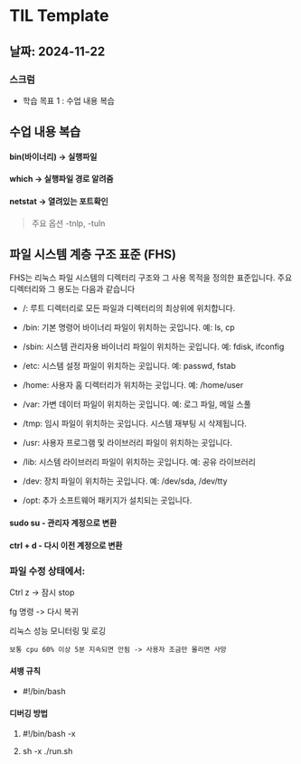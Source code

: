 # TIL Template

## 날짜: 2024-11-22

### 스크럼
- 학습 목표 1 : 수업 내용 복습



## 수업 내용 복습
#### bin(바이너리) -> 실행파일

#### which -> 실행파일 경로 알려줌

#### netstat -> 열려있는 포트확인

> 주요 옵션 -tnlp, -tuln

## 파일 시스템 계층 구조 표준 (FHS)

FHS는 리눅스 파일 시스템의 디렉터리 구조와 그 사용 목적을 정의한 표준입니다. 주요 디렉터리와 그 용도는 다음과 같습니다

- /: 루트 디렉터리로 모든 파일과 디렉터리의 최상위에 위치합니다.

- /bin: 기본 명령어 바이너리 파일이 위치하는 곳입니다. 예: ls, cp

- /sbin: 시스템 관리자용 바이너리 파일이 위치하는 곳입니다. 예: fdisk, ifconfig

- /etc: 시스템 설정 파일이 위치하는 곳입니다. 예: passwd, fstab

- /home: 사용자 홈 디렉터리가 위치하는 곳입니다. 예: /home/user

- /var: 가변 데이터 파일이 위치하는 곳입니다. 예: 로그 파일, 메일 스풀

- /tmp: 임시 파일이 위치하는 곳입니다. 시스템 재부팅 시 삭제됩니다.

- /usr: 사용자 프로그램 및 라이브러리 파일이 위치하는 곳입니다.

- /lib: 시스템 라이브러리 파일이 위치하는 곳입니다. 예: 공유 라이브러리

- /dev: 장치 파일이 위치하는 곳입니다. 예: /dev/sda, /dev/tty

- /opt: 추가 소프트웨어 패키지가 설치되는 곳입니다.





#### sudo su - 관리자 계정으로 변환

#### ctrl + d - 다시 이전 계정으로 변환

### 파일 수정 상태에서:

Ctrl z -> 잠시 stop

fg 명령 -> 다시 복귀

리눅스 성능 모니터링 및 로깅

`보통 cpu 60% 이상 5분 지속되면 안됨 -> 사용자 조금만 몰리면 사망`

#### 셔뱅 규칙
- #!/bin/bash

#### 디버깅 방법

1. #!/bin/bash -x

2. sh -x ./run.sh